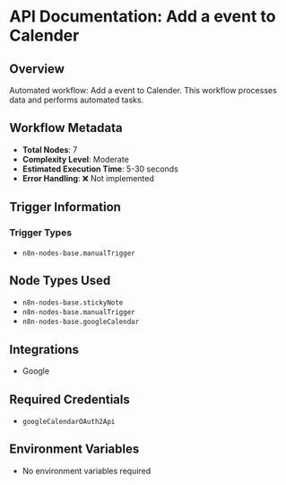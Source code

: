 # API Documentation: Add a event to Calender

## Overview
Automated workflow: Add a event to Calender. This workflow processes data and performs automated tasks.

## Workflow Metadata
- **Total Nodes**: 7
- **Complexity Level**: Moderate
- **Estimated Execution Time**: 5-30 seconds
- **Error Handling**: ❌ Not implemented

## Trigger Information
### Trigger Types
- `n8n-nodes-base.manualTrigger`

## Node Types Used
- `n8n-nodes-base.stickyNote`
- `n8n-nodes-base.manualTrigger`
- `n8n-nodes-base.googleCalendar`

## Integrations
- Google

## Required Credentials
- `googleCalendarOAuth2Api`

## Environment Variables
- No environment variables required
